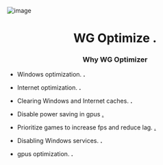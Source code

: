 ![image](https://user-images.githubusercontent.com/132106663/235265368-002b8b5b-5624-493f-94df-d3eba55338a2.png)
<h1 align="center">WG Optimize .</h1>
<h3 align="center">Why WG Optimizer</h3>

- Windows optimization. **.**

- Internet optimization. **.**

- Clearing Windows and Internet caches. **.**

- Disable power saving in gpus [.](.)

- Prioritize games to increase fps and reduce lag. [.](.)

- Disabling Windows services. **.**

- gpus optimization. **.**

